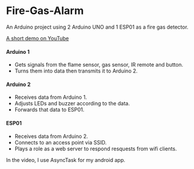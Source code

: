 # Fire-Gas-Alarm
An Arduino project using 2 Arduino UNO and 1 ESP01 as a fire gas detector.

[A short demo on YouTube]( https://youtu.be/Pv0fgiOIsCE)

#### Arduino 1
- Gets signals from the flame sensor, gas sensor, IR remote and button.
- Turns them into data then transmits it to Arduino 2. 
#### Arduino 2
- Receives data from Arduino 1.
- Adjusts LEDs and buzzer according to the data.
- Forwards that data to ESP01.
#### ESP01
- Receives data from Arduino 2.
- Connects to an access point via SSID.
- Plays a role as a web server to respond resquests from wifi clients.

In the video, I use AsyncTask for my android app.
